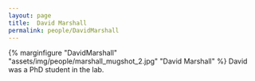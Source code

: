 ```yaml
---
layout: page
title:  David Marshall
permalink: people/DavidMarshall
---
```

{% marginfigure "DavidMarshall" "assets/img/people/marshall_mugshot_2.jpg" "David Marshall" %}
David was a PhD student in the lab.
